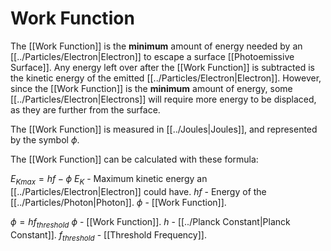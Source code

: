 # Work Function
The [[Work Function]] is the **minimum** amount of energy needed by an [[../Particles/Electron|Electron]] to escape a surface [[Photoemissive Surface]]. Any energy left over after the [[Work Function]] is subtracted is the kinetic energy of the emitted [[../Particles/Electron|Electron]].
However, since the [[Work Function]] is the **minimum** amount of energy, some [[../Particles/Electron|Electrons]] will require more energy to be displaced, as they are further from the surface.

The [[Work Function]] is measured in [[../Joules|Joules]], and represented by the symbol $\phi$.

The [[Work Function]] can be calculated with these formula:

$E_{Kmax} = hf - \phi$
$E_K$ - Maximum kinetic energy an [[../Particles/Electron|Electron]] could have.
$hf$ - Energy of the [[../Particles/Photon|Photon]].
$\phi$ - [[Work Function]].

$\phi  = hf_{threshold}$
$\phi$ - [[Work Function]].
$h$ - [[../Planck Constant|Planck Constant]].
$f_{threshold}$ - [[Threshold Frequency]].